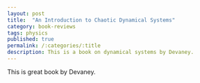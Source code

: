 ```yaml
---
layout: post
title:  "An Introduction to Chaotic Dynamical Systems"
category: book-reviews
tags: physics
published: true
permalink: /:categories/:title
description: This is a book on dynamical systems by Devaney.
---
```


This is great book by Devaney.


[jekyll-docs]: https://jekyllrb.com/docs/home
[jekyll-gh]:   https://github.com/jekyll/jekyll
[jekyll-talk]: https://talk.jekyllrb.com/
[cmi]: https://www.cmi.ac.in
[google]: https://www.google.com
[gmail]: https://www.gmail.com
[govind]: https://www.cmi.ac.in/~govind